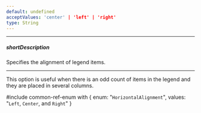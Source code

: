 ```yaml
---
default: undefined
acceptValues: 'center' | 'left' | 'right'
type: String
---
```

---
##### shortDescription
Specifies the alignment of legend items.

---
This option is useful when there is an odd count of items in the legend and they are placed in several columns.

#include common-ref-enum with {
    enum: "`HorizontalAlignment`",
    values: "`Left`, `Center`, and `Right`"
}
